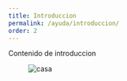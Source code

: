 ```yaml
---
title: Introduccion
permalink: /ayuda/introduccion/
order: 2
---
```


<p>Contenido de introduccion</p>
<figure>
	<img src="{{ '/assets/images/casa.jpg' | absolute_url }}" alt="casa">
</figure>

